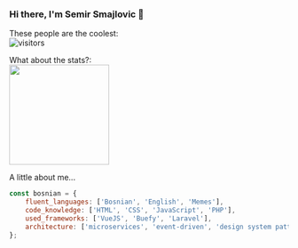 ### Hi there, I'm Semir Smajlovic 👋

These people are the coolest:  
![visitors](https://visitor-badge.glitch.me/badge?page_id=${Semirsmajlovic}.${git@github.com:Semirsmajlovic/Semirsmajlovic.git})

What about the stats?:  
<img height="180em" src="https://github-readme-stats.vercel.app/api?username=Semirsmajlovic&show_icons=true&hide_border=true&&count_private=true&include_all_commits=true" />

A little about me...  
```JavaScript
const bosnian = {
    fluent_languages: ['Bosnian', 'English', 'Memes'],
    code_knowledge: ['HTML', 'CSS', 'JavaScript', 'PHP'],
    used_frameworks: ['VueJS', 'Buefy', 'Laravel'],
    architecture: ['microservices', 'event-driven', 'design system pattern'],
};
```

<!--
**Semirsmajlovic/Semirsmajlovic** is a ✨ _special_ ✨ repository because its `README.md` (this file) appears on your GitHub profile.

Here are some ideas to get you started:

- 🔭 I’m currently working on ...
- 🌱 I’m currently learning ...
- 👯 I’m looking to collaborate on ...
- 🤔 I’m looking for help with ...
- 💬 Ask me about ...
- 📫 How to reach me: ...
- 😄 Pronouns: ...
- ⚡ Fun fact: ...
-->
